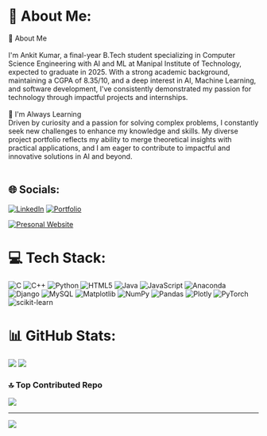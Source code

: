 # 💫 About Me:
👋 About Me<br><br>I'm Ankit Kumar, a final-year B.Tech student specializing in Computer Science Engineering with AI and ML at Manipal Institute of Technology, expected to graduate in 2025. With a strong academic background, maintaining a CGPA of 8.35/10, and a deep interest in AI, Machine Learning, and software development, I've consistently demonstrated my passion for technology through impactful projects and internships.<br><br>🌱 I'm Always Learning<br>Driven by curiosity and a passion for solving complex problems, I constantly seek new challenges to enhance my knowledge and skills. My diverse project portfolio reflects my ability to merge theoretical insights with practical applications, and I am eager to contribute to impactful and innovative solutions in AI and beyond.<br><br>


## 🌐 Socials:
[![LinkedIn](https://img.shields.io/badge/LinkedIn-%230077B5.svg?logo=linkedin&logoColor=white)](https://www.linkedin.com/in/ankitk75/)
[![Portfolio](https://img.shields.io/badge/Portfolio-%23000000.svg?logo=vercel&logoColor=white)](https://www.ankitml.com) 


[![Presonal Website](https://img.shields.io/website)](https://www.ankitml.com)



# 💻 Tech Stack:
![C](https://img.shields.io/badge/c-%2300599C.svg?style=for-the-badge&logo=c&logoColor=white) ![C++](https://img.shields.io/badge/c++-%2300599C.svg?style=for-the-badge&logo=c%2B%2B&logoColor=white) ![Python](https://img.shields.io/badge/python-3670A0?style=for-the-badge&logo=python&logoColor=ffdd54) ![HTML5](https://img.shields.io/badge/html5-%23E34F26.svg?style=for-the-badge&logo=html5&logoColor=white) ![Java](https://img.shields.io/badge/java-%23ED8B00.svg?style=for-the-badge&logo=openjdk&logoColor=white) ![JavaScript](https://img.shields.io/badge/javascript-%23323330.svg?style=for-the-badge&logo=javascript&logoColor=%23F7DF1E) ![Anaconda](https://img.shields.io/badge/Anaconda-%2344A833.svg?style=for-the-badge&logo=anaconda&logoColor=white) ![Django](https://img.shields.io/badge/django-%23092E20.svg?style=for-the-badge&logo=django&logoColor=white) ![MySQL](https://img.shields.io/badge/mysql-4479A1.svg?style=for-the-badge&logo=mysql&logoColor=white) ![Matplotlib](https://img.shields.io/badge/Matplotlib-%23ffffff.svg?style=for-the-badge&logo=Matplotlib&logoColor=black) ![NumPy](https://img.shields.io/badge/numpy-%23013243.svg?style=for-the-badge&logo=numpy&logoColor=white) ![Pandas](https://img.shields.io/badge/pandas-%23150458.svg?style=for-the-badge&logo=pandas&logoColor=white) ![Plotly](https://img.shields.io/badge/Plotly-%233F4F75.svg?style=for-the-badge&logo=plotly&logoColor=white) ![PyTorch](https://img.shields.io/badge/PyTorch-%23EE4C2C.svg?style=for-the-badge&logo=PyTorch&logoColor=white) ![scikit-learn](https://img.shields.io/badge/scikit--learn-%23F7931E.svg?style=for-the-badge&logo=scikit-learn&logoColor=white)
# 📊 GitHub Stats:
![](https://github-readme-stats.vercel.app/api?username=ankitk75&theme=dark&hide_border=false&include_all_commits=true&count_private=true)
![](https://github-readme-streak-stats.herokuapp.com/?user=ankitk75&theme=dark&hide_border=false)<br/>

### 🔝 Top Contributed Repo
![](https://github-contributor-stats.vercel.app/api?username=ankitk75&limit=5&theme=dark&combine_all_yearly_contributions=true)

---
[![](https://visitcount.itsvg.in/api?id=ankitk75&icon=0&color=0)](https://visitcount.itsvg.in)
